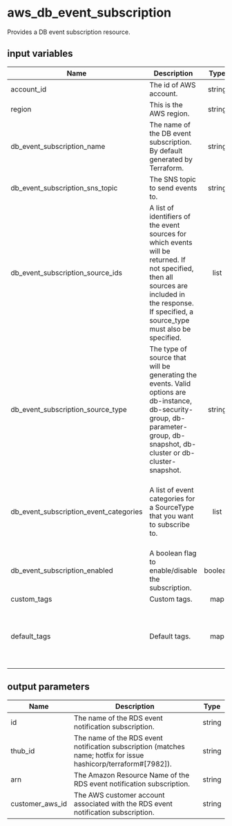 # aws_db_event_subscription

Provides a DB event subscription resource.

## input variables

| Name | Description | Type | Default | Required |
|------|-------------|:----:|:-----:|:-----:|
|account_id|The id of AWS account.|string||Yes|
|region|This is the AWS region.|string|us-east-1|Yes|
|db_event_subscription_name|The name of the DB event subscription. By default generated by Terraform.|string|{{ name }}|No|
|db_event_subscription_sns_topic|The SNS topic to send events to.|string||Yes|
|db_event_subscription_source_ids|A list of identifiers of the event sources for which events will be returned. If not specified, then all sources are included in the response. If specified, a source_type must also be specified.|list||Yes|
|db_event_subscription_source_type|The type of source that will be generating the events. Valid options are db-instance, db-security-group, db-parameter-group, db-snapshot, db-cluster or db-cluster-snapshot.|string|db-instance|No|
|db_event_subscription_event_categories|A list of event categories for a SourceType that you want to subscribe to.|list|"availability", "deletion", "failover", "failure", "low storage", "maintenance", "notification", "read replica", "recovery", "restoration"|Yes|
|db_event_subscription_enabled|A boolean flag to enable/disable the subscription.|boolean|true|No|
|custom_tags|Custom tags.|map||No|
|default_tags|Default tags.|map|{"ThubName"= "{{ name }}","ThubCode"= "{{ code }}","ThubEnv"= "default","Description" = "Managed by TerraHub"}|No|

## output parameters

| Name | Description | Type |
|------|-------------|:----:|
|id|The name of the RDS event notification subscription.|string|
|thub_id|The name of the RDS event notification subscription (matches name; hotfix for issue hashicorp/terraform#[7982]).|string|
|arn|The Amazon Resource Name of the RDS event notification subscription.|string|
|customer_aws_id|The AWS customer account associated with the RDS event notification subscription.|string|
